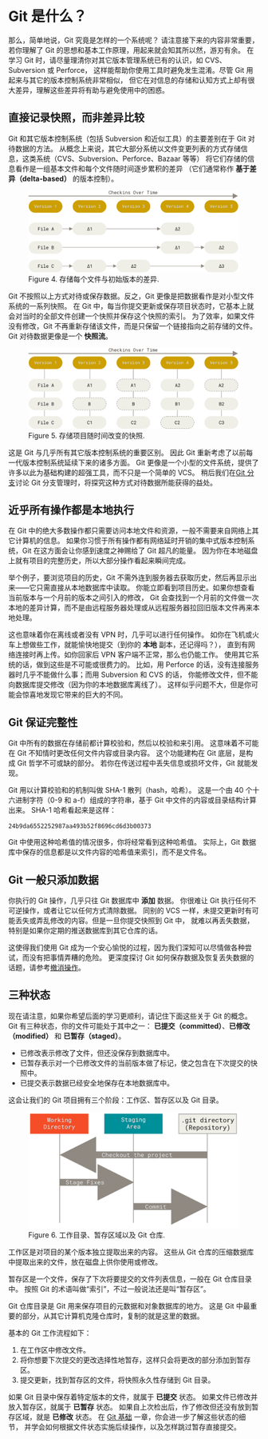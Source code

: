 

# Git 是什么？

<p>那么，简单地说，Git 究竟是怎样的一个系统呢？
请注意接下来的内容非常重要，若你理解了 Git 的思想和基本工作原理，用起来就会知其所以然，游刃有余。
在学习 Git 时，请尽量理清你对其它版本管理系统已有的认识，如 CVS、Subversion 或 Perforce，
这样能帮助你使用工具时避免发生混淆。尽管 Git 用起来与其它的版本控制系统非常相似，
但它在对信息的存储和认知方式上却有很大差异，理解这些差异将有助与避免使用中的困惑。</p>


## 直接记录快照，而非差异比较

<p>Git 和其它版本控制系统（包括 Subversion 和近似工具）的主要差别在于 Git 对待数据的方法。
从概念上来说，其它大部分系统以文件变更列表的方式存储信息，这类系统（CVS、Subversion、Perforce、Bazaar 等等）
将它们存储的信息看作是一组基本文件和每个文件随时间逐步累积的差异
（它们通常称作 <strong>基于差异（delta-based）</strong> 的版本控制）。</p>
<figure class="image">
<div class="content">
<img src="../images/deltas.png" alt="存储每个文件与初始版本的差异。">
</div>
<figcaption>Figure 4. 存储每个文件与初始版本的差异.</figcaption>
</figure>
<p>Git 不按照以上方式对待或保存数据。反之，Git 更像是把数据看作是对小型文件系统的一系列快照。
在 Git 中，每当你提交更新或保存项目状态时，它基本上就会对当时的全部文件创建一个快照并保存这个快照的索引。
为了效率，如果文件没有修改，Git 不再重新存储该文件，而是只保留一个链接指向之前存储的文件。
Git 对待数据更像是一个 <strong>快照流</strong>。</p>
<figure class="image">
<div class="content">
<img src="../images/snapshots.png" alt="Git 存储项目随时间改变的快照。">
</div>
<figcaption>Figure 5. 存储项目随时间改变的快照.</figcaption>
</figure>
<p>这是 Git 与几乎所有其它版本控制系统的重要区别。
因此 Git 重新考虑了以前每一代版本控制系统延续下来的诸多方面。
Git 更像是一个小型的文件系统，提供了许多以此为基础构建的超强工具，而不只是一个简单的 VCS。
稍后我们在<a href="/chapter-3/index.html" class="xref">Git 分支</a>讨论 Git 分支管理时，将探究这种方式对待数据所能获得的益处。</p>



## 近乎所有操作都是本地执行

<p>在 Git 中的绝大多数操作都只需要访问本地文件和资源，一般不需要来自网络上其它计算机的信息。
如果你习惯于所有操作都有网络延时开销的集中式版本控制系统，Git 在这方面会让你感到速度之神赐给了 Git 超凡的能量。
因为你在本地磁盘上就有项目的完整历史，所以大部分操作看起来瞬间完成。</p>
<p>举个例子，要浏览项目的历史，Git 不需外连到服务器去获取历史，然后再显示出来——它只需直接从本地数据库中读取。
你能立即看到项目历史。如果你想查看当前版本与一个月前的版本之间引入的修改，
Git 会查找到一个月前的文件做一次本地的差异计算，而不是由远程服务器处理或从远程服务器拉回旧版本文件再来本地处理。</p>
<p>这也意味着你在离线或者没有 VPN 时，几乎可以进行任何操作。
如你在飞机或火车上想做些工作，就能愉快地提交（到你的 <strong>本地</strong> 副本，还记得吗？），
直到有网络连接时再上传。如你回家后 VPN 客户端不正常，那么也仍能工作。
使用其它系统的话，做到这些是不可能或很费力的。
比如，用 Perforce 的话，没有连接服务器时几乎不能做什么事；而用 Subversion 和 CVS 的话，
你能修改文件，但不能向数据库提交修改（因为你的本地数据库离线了）。
这样似乎问题不大，但是你可能会惊喜地发现它带来的巨大的不同。</p>



## Git 保证完整性

<p>Git 中所有的数据在存储前都计算校验和，然后以校验和来引用。
这意味着不可能在 Git 不知情时更改任何文件内容或目录内容。
这个功能建构在 Git 底层，是构成 Git 哲学不可或缺的部分。
若你在传送过程中丢失信息或损坏文件，Git 就能发现。</p>
<p>Git 用以计算校验和的机制叫做 SHA-1 散列（hash，哈希）。
这是一个由 40 个十六进制字符（0-9 和 a-f）组成的字符串，基于 Git 中文件的内容或目录结构计算出来。
SHA-1 哈希看起来是这样：</p>

<pre class="source language-"><code>24b9da6552252987aa493b52f8696cd6d3b00373</code></pre>
<p>Git 中使用这种哈希值的情况很多，你将经常看到这种哈希值。
实际上，Git 数据库中保存的信息都是以文件内容的哈希值来索引，而不是文件名。</p>



## Git 一般只添加数据

<p>你执行的 Git 操作，几乎只往 Git 数据库中 <strong>添加</strong> 数据。
你很难让 Git 执行任何不可逆操作，或者让它以任何方式清除数据。
同别的 VCS 一样，未提交更新时有可能丢失或弄乱修改的内容。但是一旦你提交快照到 Git 中，
就难以再丢失数据，特别是如果你定期的推送数据库到其它仓库的话。</p>
<p>这使得我们使用 Git 成为一个安心愉悦的过程，因为我们深知可以尽情做各种尝试，而没有把事情弄糟的危险。
更深度探讨 Git 如何保存数据及恢复丢失数据的话题，请参考<a id="xref--ch02-git-basics-chapter--_undoing" href="/chapter-2/4.html#撤消操作" class="xref">撤消操作</a>。</p>



## 三种状态

<p>现在请注意，如果你希望后面的学习更顺利，请记住下面这些关于 Git 的概念。
Git 有三种状态，你的文件可能处于其中之一： <strong>已提交（committed）</strong>、<strong>已修改（modified）</strong> 和 <strong>已暂存（staged）</strong>。</p>
<div class="itemized-list">
<ul>
<li>
<span class="principal">已修改表示修改了文件，但还没保存到数据库中。</span>
</li>
<li>
<span class="principal">已暂存表示对一个已修改文件的当前版本做了标记，使之包含在下次提交的快照中。</span>
</li>
<li>
<span class="principal">已提交表示数据已经安全地保存在本地数据库中。</span>
</li>
</ul>
</div>
<p>这会让我们的 Git 项目拥有三个阶段：工作区、暂存区以及 Git 目录。</p>
<figure class="image">
<div class="content">
<img src="../images/areas.png" alt="工作区、暂存区以及 Git 目录。">
</div>
<figcaption>Figure 6. 工作目录、暂存区域以及 Git 仓库.</figcaption>
</figure>
<p>工作区是对项目的某个版本独立提取出来的内容。
这些从 Git 仓库的压缩数据库中提取出来的文件，放在磁盘上供你使用或修改。</p>
<p>暂存区是一个文件，保存了下次将要提交的文件列表信息，一般在 Git 仓库目录中。
按照 Git 的术语叫做“索引”，不过一般说法还是叫“暂存区”。</p>
<p>Git 仓库目录是 Git 用来保存项目的元数据和对象数据库的地方。
这是 Git 中最重要的部分，从其它计算机克隆仓库时，复制的就是这里的数据。</p>
<p>基本的 Git 工作流程如下：</p>
<div class="ordered-list arabic">
<ol class="arabic">
<li>
<span class="principal">在工作区中修改文件。</span>
</li>
<li>
<span class="principal">将你想要下次提交的更改选择性地暂存，这样只会将更改的部分添加到暂存区。</span>
</li>
<li>
<span class="principal">提交更新，找到暂存区的文件，将快照永久性存储到 Git 目录。</span>
</li>
</ol>
</div>
<p>如果 Git 目录中保存着特定版本的文件，就属于 <strong>已提交</strong> 状态。
如果文件已修改并放入暂存区，就属于 <strong>已暂存</strong> 状态。
如果自上次检出后，作了修改但还没有放到暂存区域，就是 <strong>已修改</strong> 状态。
在 <a id="xref--ch02-git-basics-chapter" href="/chapter-2/index.html" class="xref">Git 基础</a> 一章，你会进一步了解这些状态的细节，
并学会如何根据文件状态实施后续操作，以及怎样跳过暂存直接提交。</p>


